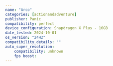 ```yaml
---
name: "Arco"
categories: [actionandadventure]
publisher: Panic
compatibility: perfect
device_configuration: Snapdragon X Plus - 16GB
date_tested: 2024-10-01
os_version: "24H2"
compatibility_details: ""
auto_super_resolution:
    compatibility: unknown
    fps boost: 
---
```


